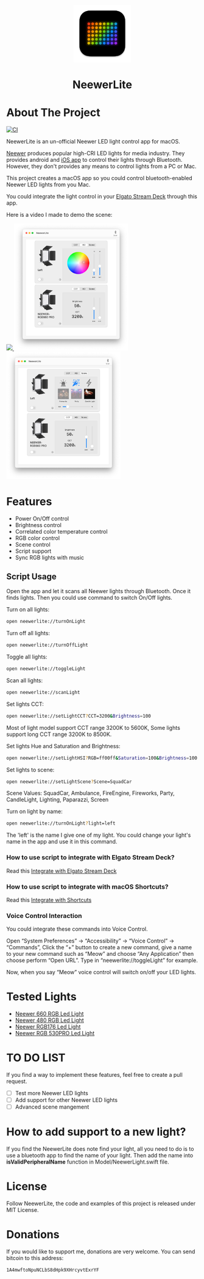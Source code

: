 <p align="center">
<a  href="https://github.com/keefo/NeewerLite">
    <img src="Design/icon_128x128@2x.png" alt="Logo" width="150" height="150">
</a>
</p>

<h1 align="center">NeewerLite</h1>

# About The Project

[![CI](https://github.com/keefo/NeewerLite/actions/workflows/ci.yml/badge.svg)](https://github.com/keefo/NeewerLite/actions/workflows/ci.yml)

NeewerLite is an un-official Neewer LED light control app for macOS.

[Neewer](https://neewer.com/) produces popular high-CRI LED lights for media industry. They provides android and [iOS app](https://apps.apple.com/us/app/neewer/id1455948340) to control their lights through Bluetooth. However, they don't provides any means to control lights from a PC or Mac.

This project creates a macOS app so you could control bluetooth-enabled Neewer LED lights from you Mac.

You could integrate the light control in your [Elgato Stream Deck](https://www.elgato.com/en/gaming/stream-deck) through this app. 

Here is a video I made to demo the scene: 

<p>
<a align="left" href="https://youtu.be/pbNi6HZTDEc">
	<img src="https://j.gifs.com/3Qz2Ox.gif" />
</a>
<img src="screenshot.png" width="300px" />
<img src="screenshot1.png" width="300px" />
</p>

# Features

- Power On/Off control
- Brightness control
- Correlated color temperature control
- RGB color control
- Scene control
- Script support
- Sync RGB lights with music

## Script Usage

Open the app and let it scans all Neewer lights through Bluetooth. Once it finds lights. Then you could use command to switch On/Off lights.

Turn on all lights:

```bash
open neewerlite://turnOnLight
```

Turn off all lights:
```bash
open neewerlite://turnOffLight
```

Toggle all lights:
```bash
open neewerlite://toggleLight
```

Scan all lights:
```bash
open neewerlite://scanLight
```

Set lights CCT:
```bash
open neewerlite://setLightCCT?CCT=3200&Brightness=100
```

Most of light model support CCT range 3200K to 5600K, Some lights support long CCT range 3200K to 8500K.


Set lights Hue and Saturation and Brightness:
```bash
open neewerlite://setLightHSI?RGB=ff00ff&Saturation=100&Brightness=100
```

Set lights to scene:
```bash
open neewerlite://setLightScene?Scene=SquadCar
```
Scene Values: SquadCar, Ambulance, FireEngine, Fireworks, Party, CandleLight, Lighting, Paparazzi, Screen

Turn on light by name:

```bash
open neewerlite://turnOnLight?light=left
```

The 'left' is the name I give one of my light. You could change your light's name in the app and use it in this command.

### How to use script to integrate with Elgato Stream Deck?

Read this [Integrate with Elgato Stream Deck](./Docs/Integrate-with-streamdeck.md)

### How to use script to integrate with macOS Shortcuts?

Read this [Integrate with Shortcuts](./Docs/Integrate-with-shortcut.md)

### Voice Control Interaction

You could integrate these commands into Voice Control. 

Open “System Preferences” -> “Accessibility” -> “Voice Control” -> “Commands”, Click the “+” button to create a new command, give a name to your new command such as “Meow” and choose “Any Application” then choose perform “Open URL”.  Type in “neewerlite://toggleLight” for example. 

Now, when you say “Meow” voice control will switch on/off your LED lights.

# Tested Lights

* [Neewer 660 RGB Led Light](https://neewer.com/products/neewer-led-light-10096807)
* [Neewer 480 RGB Led Light](https://neewer.com/collections/rgb-led-panel-light/products/neewer-led-light-10096594)
* [Neewer RGB176 Led Light](https://neewer.com/products/neewer-rgb176-video-light-with-app-control-10098961)
* [Neewer RGB 530PRO Led Light](https://neewer.com/products/neewer-led-light-10096806)

# TO DO LIST

If you find a way to implement these features, feel free to create a pull request.

- [ ] Test more Neewer LED lights
- [ ] Add support for other Neewer LED lights
- [ ] Advanced scene mangement

# How to add support to a new light?

If you find the NeewerLite does note find your light, all you need to do is to use a bluetooth app to find the name of your light. 
Then add the name into **isValidPeripheralName** function in Model/NeewerLight.swift file.

# License

Follow NeewerLite, the code and examples of this project is released under MIT License.

# Donations

If you would like to support me, donations are very welcome.
You can send bitcoin to this address:

```
1A4mwftoNpuNCLbS8dHpk9XHrcyvtExrYF
```


